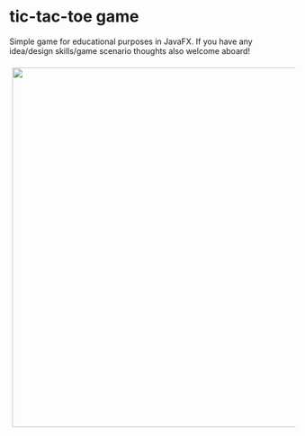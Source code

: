# tic-tac-toe game

Simple game for educational purposes in JavaFX. 
If you have any idea/design skills/game scenario thoughts also welcome aboard!

<img src="http://imgur.com/hnZJ3ky?1" width="640" hspace="5" vspace="7" alt="">
